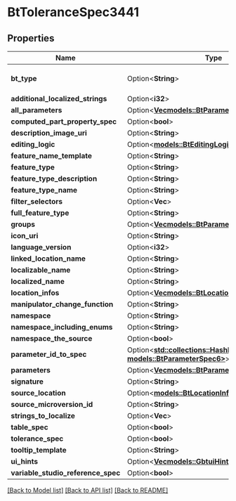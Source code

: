 # BtToleranceSpec3441

## Properties

Name | Type | Description | Notes
------------ | ------------- | ------------- | -------------
**bt_type** | Option<**String**> | Type of JSON object. | [optional]
**additional_localized_strings** | Option<**i32**> |  | [optional]
**all_parameters** | Option<[**Vec<models::BtParameterSpec6>**](BTParameterSpec-6.md)> |  | [optional]
**computed_part_property_spec** | Option<**bool**> |  | [optional]
**description_image_uri** | Option<**String**> |  | [optional]
**editing_logic** | Option<[**models::BtEditingLogic2350**](BTEditingLogic-2350.md)> |  | [optional]
**feature_name_template** | Option<**String**> |  | [optional]
**feature_type** | Option<**String**> |  | [optional]
**feature_type_description** | Option<**String**> |  | [optional]
**feature_type_name** | Option<**String**> |  | [optional]
**filter_selectors** | Option<**Vec<String>**> |  | [optional]
**full_feature_type** | Option<**String**> |  | [optional]
**groups** | Option<[**Vec<models::BtParameterGroupSpec3469>**](BTParameterGroupSpec-3469.md)> |  | [optional]
**icon_uri** | Option<**String**> |  | [optional]
**language_version** | Option<**i32**> |  | [optional]
**linked_location_name** | Option<**String**> |  | [optional]
**localizable_name** | Option<**String**> |  | [optional]
**localized_name** | Option<**String**> |  | [optional]
**location_infos** | Option<[**Vec<models::BtLocationInfo226>**](BTLocationInfo-226.md)> |  | [optional]
**manipulator_change_function** | Option<**String**> |  | [optional]
**namespace** | Option<**String**> |  | [optional]
**namespace_including_enums** | Option<**String**> |  | [optional]
**namespace_the_source** | Option<**bool**> |  | [optional]
**parameter_id_to_spec** | Option<[**std::collections::HashMap<String, models::BtParameterSpec6>**](BTParameterSpec-6.md)> |  | [optional]
**parameters** | Option<[**Vec<models::BtParameterSpec6>**](BTParameterSpec-6.md)> |  | [optional]
**signature** | Option<**String**> |  | [optional]
**source_location** | Option<[**models::BtLocationInfo226**](BTLocationInfo-226.md)> |  | [optional]
**source_microversion_id** | Option<**String**> |  | [optional]
**strings_to_localize** | Option<**Vec<String>**> |  | [optional]
**table_spec** | Option<**bool**> |  | [optional]
**tolerance_spec** | Option<**bool**> |  | [optional]
**tooltip_template** | Option<**String**> |  | [optional]
**ui_hints** | Option<[**Vec<models::GbtuiHint>**](GBTUIHint.md)> |  | [optional]
**variable_studio_reference_spec** | Option<**bool**> |  | [optional]

[[Back to Model list]](../README.md#documentation-for-models) [[Back to API list]](../README.md#documentation-for-api-endpoints) [[Back to README]](../README.md)


